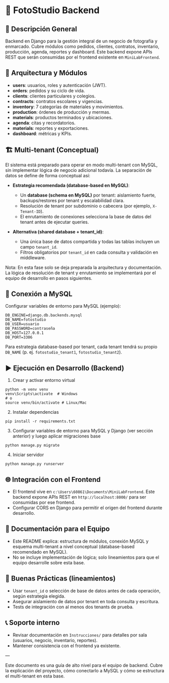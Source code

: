 # 📸 FotoStudio Backend

## 🚀 Descripción General

Backend en Django para la gestión integral de un negocio de fotografía y enmarcado. Cubre módulos como pedidos, clientes, contratos, inventario, producción, agenda, reportes y dashboard. Este backend expone APIs REST que serán consumidas por el frontend existente en `MiniLabFrontend`.

## 🧱 Arquitectura y Módulos

- **users**: usuarios, roles y autenticación (JWT).
- **orders**: pedidos y su ciclo de vida.
- **clients**: clientes particulares y colegios.
- **contracts**: contratos escolares y vigencias.
- **inventory**: 7 categorías de materiales y movimientos.
- **production**: órdenes de producción y mermas.
- **materials**: productos terminados y ubicaciones.
- **agenda**: citas y recordatorios.
- **materials**: reportes y exportaciones.
- **dashboard**: métricas y KPIs.

## 🏗️ Multi-tenant (Conceptual)

El sistema está preparado para operar en modo multi-tenant con MySQL, sin implementar lógica de negocio adicional todavía. La separación de datos se define de forma conceptual así:

- **Estrategia recomendada (database-based en MySQL)**:
  - Un **database (schema en MySQL)** por tenant: aislamiento fuerte, backups/restores por tenant y escalabilidad clara.
  - Resolución de tenant por subdominio o cabecera (por ejemplo, `X-Tenant-ID`).
  - El enrutamiento de conexiones selecciona la base de datos del tenant antes de ejecutar queries.

- **Alternativa (shared database + tenant_id)**:
  - Una única base de datos compartida y todas las tablas incluyen un campo `tenant_id`.
  - Filtros obligatorios por `tenant_id` en cada consulta y validación en middleware.

Nota: En esta fase solo se deja preparada la arquitectura y documentación. La lógica de resolución de tenant y enrutamiento se implementará por el equipo de desarrollo en pasos siguientes.

## 🔌 Conexión a MySQL

Configurar variables de entorno para MySQL (ejemplo):

```
DB_ENGINE=django.db.backends.mysql
DB_NAME=fotostudio
DB_USER=usuario
DB_PASSWORD=contraseña
DB_HOST=127.0.0.1
DB_PORT=3306
```

Para estrategia database-based por tenant, cada tenant tendrá su propio `DB_NAME` (p. ej. `fotostudio_tenant1`, `fotostudio_tenant2`).

## ▶️ Ejecución en Desarrollo (Backend)

1) Crear y activar entorno virtual
```
python -m venv venv
venv\Scripts\activate  # Windows
# o
source venv/bin/activate # Linux/Mac
```

2) Instalar dependencias
```
pip install -r requirements.txt
```

3) Configurar variables de entorno para MySQL y Django (ver sección anterior) y luego aplicar migraciones base
```
python manage.py migrate
```

4) Iniciar servidor
```
python manage.py runserver
```

## 🌐 Integración con el Frontend

- El frontend vive en `c:\Users\60861\Documents\MiniLabFrontend`. Este backend expone APIs REST en `http://localhost:8000/` para ser consumidas por ese frontend.
- Configurar CORS en Django para permitir el origen del frontend durante desarrollo.

## 📑 Documentación para el Equipo

- Este README explica: estructura de módulos, conexión MySQL y esquema multi-tenant a nivel conceptual (database-based recomendado en MySQL).
- No se incluye implementación de lógica; solo lineamientos para que el equipo desarrolle sobre esta base.

## 🧭 Buenas Prácticas (lineamientos)

- Usar `tenant_id` o selección de base de datos antes de cada operación, según estrategia elegida.
- Asegurar aislamiento de datos por tenant en toda consulta y escritura.
- Tests de integración con al menos dos tenants de prueba.

## 📞 Soporte interno

- Revisar documentación en `Instrucciones/` para detalles por sala (usuarios, negocio, inventario, reportes).
- Mantener consistencia con el frontend ya existente.

—

Este documento es una guía de alto nivel para el equipo de backend. Cubre la explicación del proyecto, cómo conectarlo a MySQL y cómo se estructura el multi-tenant en esta base.

